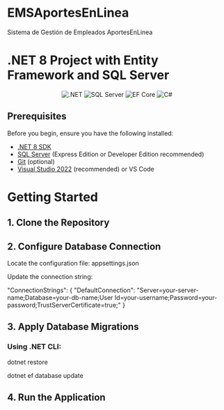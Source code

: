 # EMSAportesEnLinea
Sistema de Gestión de Empleados  AportesEnLinea
# .NET 8 Project with Entity Framework and SQL Server
<div align="center">
  
 <img src="https://img.shields.io/badge/.NET-8-512BD4?style=for-the-badge&logo=dotnet" alt=".NET"/>
  <img src="https://img.shields.io/badge/SQL_Server-CC2927?style=for-the-badge&logo=microsoft-sql-server&logoColor=white" alt="SQL Server"/>
  <img src="https://img.shields.io/badge/Entity_Framework-512BD4?style=for-the-badge&logo=dotnet&logoColor=white" alt="EF Core"/>
  <img src="https://img.shields.io/badge/C%23-239120?style=for-the-badge&logo=c-sharp&logoColor=white" alt="C#"/>
</div>

## Prerequisites

Before you begin, ensure you have the following installed:
- [.NET 8 SDK](https://dotnet.microsoft.com/download/dotnet/8.0)
- [SQL Server](https://www.microsoft.com/en-us/sql-server/sql-server-downloads) (Express Edition or Developer Edition recommended)
- [Git](https://git-scm.com/downloads) (optional)
- [Visual Studio 2022](https://visualstudio.microsoft.com/) (recommended) or VS Code

# Getting Started

## 1. Clone the Repository

## 2. Configure Database Connection
Locate the configuration file: appsettings.json 

Update the connection string:

"ConnectionStrings": {
  "DefaultConnection": "Server=your-server-name;Database=your-db-name;User Id=your-username;Password=your-password;TrustServerCertificate=true;"
}

## 3. Apply Database Migrations
### Using .NET CLI:

dotnet restore

dotnet ef database update

## 4. Run the Application
